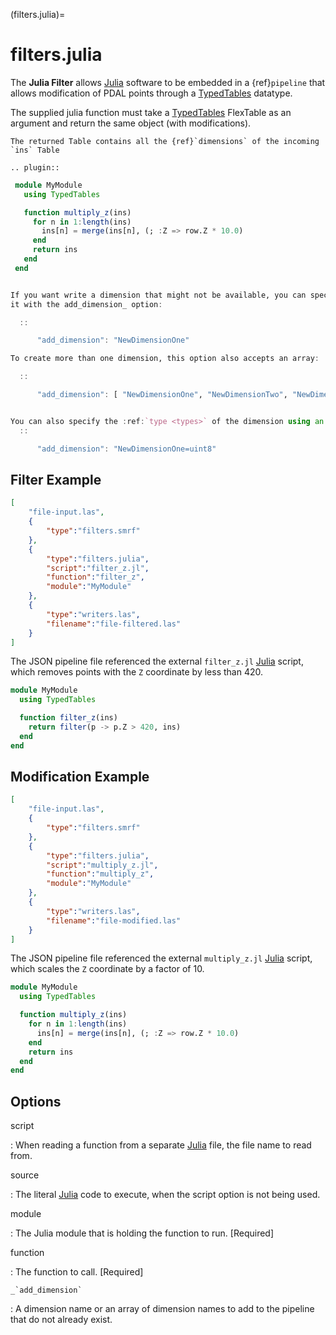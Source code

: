 (filters.julia)=

# filters.julia

The **Julia Filter** allows [Julia] software to be embedded in a
{ref}`pipeline` that allows modification of PDAL points through a [TypedTables]
datatype.

The supplied julia function must take a [TypedTables] FlexTable as an argument
and return the same object (with modifications).

```{warning}
The returned Table contains all the {ref}`dimensions` of the incoming `ins` Table
```

```{eval-rst}
.. plugin::
```

```julia
 module MyModule
   using TypedTables

   function multiply_z(ins)
     for n in 1:length(ins)
       ins[n] = merge(ins[n], (; :Z => row.Z * 10.0)
     end
     return ins
   end
 end


If you want write a dimension that might not be available, you can specify
it with the add_dimension_ option:

  ::

      "add_dimension": "NewDimensionOne"

To create more than one dimension, this option also accepts an array:

  ::

      "add_dimension": [ "NewDimensionOne", "NewDimensionTwo", "NewDimensionThree" ]


You can also specify the :ref:`type <types>` of the dimension using an ``=``.
  ::

      "add_dimension": "NewDimensionOne=uint8"
```

## Filter Example

```json
[
    "file-input.las",
    {
        "type":"filters.smrf"
    },
    {
        "type":"filters.julia",
        "script":"filter_z.jl",
        "function":"filter_z",
        "module":"MyModule"
    },
    {
        "type":"writers.las",
        "filename":"file-filtered.las"
    }
]
```

The JSON pipeline file referenced the external `filter_z.jl` [Julia] script,
which removes points with the `Z` coordinate by less than 420.

```julia
module MyModule
  using TypedTables

  function filter_z(ins)
    return filter(p -> p.Z > 420, ins)
  end
end
```

## Modification Example

```json
[
    "file-input.las",
    {
        "type":"filters.smrf"
    },
    {
        "type":"filters.julia",
        "script":"multiply_z.jl",
        "function":"multiply_z",
        "module":"MyModule"
    },
    {
        "type":"writers.las",
        "filename":"file-modified.las"
    }
]
```

The JSON pipeline file referenced the external `multiply_z.jl` [Julia] script,
which scales the `Z` coordinate by a factor of 10.

```julia
module MyModule
  using TypedTables

  function multiply_z(ins)
    for n in 1:length(ins)
      ins[n] = merge(ins[n], (; :Z => row.Z * 10.0)
    end
    return ins
  end
end
```

## Options

script

: When reading a function from a separate [Julia] file, the file name to read
  from.

source

: The literal [Julia] code to execute, when the script option is
  not being used.

module

: The Julia module that is holding the function to run. \[Required\]

function

: The function to call. \[Required\]

`` _`add_dimension` ``

: A dimension name or an array of dimension names to add to the pipeline that do not already exist.

```{include} filter_opts.md
```

[julia]: https://julialang.org/
[typedtables]: https://github.com/JuliaData/TypedTables.jl
